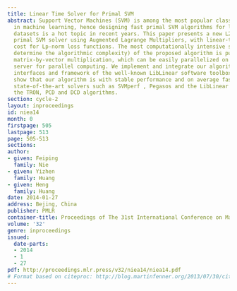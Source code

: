 ```yaml
---
title: Linear Time Solver for Primal SVM
abstract: Support Vector Machines (SVM) is among the most popular classification techniques
  in machine learning, hence designing fast primal SVM algorithms for large-scale
  datasets is a hot topic in recent years. This paper presents a new L2-norm regularized
  primal SVM solver using Augmented Lagrange Multipliers, with linear-time computational
  cost for Lp-norm loss functions. The most computationally intensive steps (that
  determine the algorithmic complexity) of the proposed algorithm is purely and simply
  matrix-by-vector multiplication, which can be easily parallelized on a multi-core
  server for parallel computing. We implement and integrate our algorithm into the
  interfaces and framework of the well-known LibLinear software toolbox. Experiments
  show that our algorithm is with stable performance and on average faster than the
  state-of-the-art solvers such as SVMperf , Pegasos and the LibLinear that integrates
  the TRON, PCD and DCD algorithms.
section: cycle-2
layout: inproceedings
id: niea14
month: 0
firstpage: 505
lastpage: 513
page: 505-513
sections: 
author:
- given: Feiping
  family: Nie
- given: Yizhen
  family: Huang
- given: Heng
  family: Huang
date: 2014-01-27
address: Bejing, China
publisher: PMLR
container-title: Proceedings of The 31st International Conference on Machine Learning
volume: '32'
genre: inproceedings
issued:
  date-parts:
  - 2014
  - 1
  - 27
pdf: http://proceedings.mlr.press/v32/niea14/niea14.pdf
# Format based on citeproc: http://blog.martinfenner.org/2013/07/30/citeproc-yaml-for-bibliographies/
---
```

